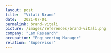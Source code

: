 ```yaml
---
layout: post
title:  "Vitali Brand"
date:   2021-07-01
permalink: brand-vitali
picture: /images/references/brand-vitali.png
company: "Lam Research"
occupation: "Engineering Manager"
relation: "Supervisor"
---
```




